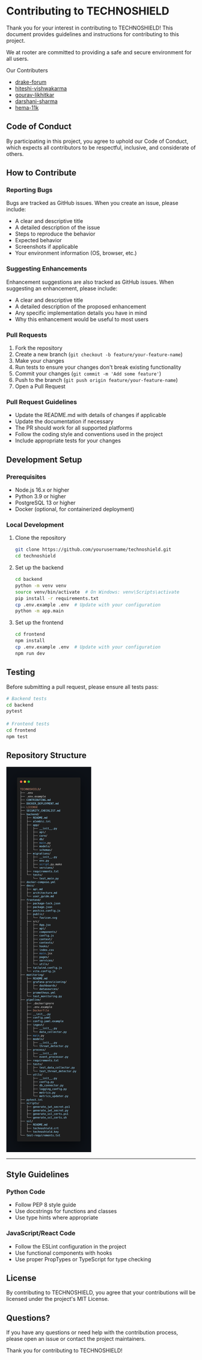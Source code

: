 # Contributing to TECHNOSHIELD

Thank you for your interest in contributing to TECHNOSHIELD! This document provides guidelines and instructions for contributing to this project.

We at rooter are committed to providing a safe and secure environment for all users.

Our Contributers

- [drake-forum](https://drakefolio.netlify.app/)
- [hiteshi-vishwakarma](https://github.com/hiteshi-vishwakarma)
- [gourav-likhitkar](https://github.com/gourav-likhitkar)
- [darshani-sharma](https://github.com/darshani-sharma)
- [hema-11k](https://github.com/hema-11k)

## Code of Conduct

By participating in this project, you agree to uphold our Code of Conduct, which expects all contributors to be respectful, inclusive, and considerate of others.

## How to Contribute

### Reporting Bugs

Bugs are tracked as GitHub issues. When you create an issue, please include:

- A clear and descriptive title
- A detailed description of the issue
- Steps to reproduce the behavior
- Expected behavior
- Screenshots if applicable
- Your environment information (OS, browser, etc.)

### Suggesting Enhancements

Enhancement suggestions are also tracked as GitHub issues. When suggesting an enhancement, please include:

- A clear and descriptive title
- A detailed description of the proposed enhancement
- Any specific implementation details you have in mind
- Why this enhancement would be useful to most users

### Pull Requests

1. Fork the repository
2. Create a new branch (`git checkout -b feature/your-feature-name`)
3. Make your changes
4. Run tests to ensure your changes don't break existing functionality
5. Commit your changes (`git commit -m 'Add some feature'`)
6. Push to the branch (`git push origin feature/your-feature-name`)
7. Open a Pull Request

### Pull Request Guidelines

- Update the README.md with details of changes if applicable
- Update the documentation if necessary
- The PR should work for all supported platforms
- Follow the coding style and conventions used in the project
- Include appropriate tests for your changes

## Development Setup

### Prerequisites

- Node.js 16.x or higher
- Python 3.9 or higher
- PostgreSQL 13 or higher
- Docker (optional, for containerized deployment)

### Local Development

1. Clone the repository
   ```bash
   git clone https://github.com/yourusername/technoshield.git
   cd technoshield
   ```

2. Set up the backend
   ```bash
   cd backend
   python -m venv venv
   source venv/bin/activate  # On Windows: venv\Scripts\activate
   pip install -r requirements.txt
   cp .env.example .env  # Update with your configuration
   python -m app.main
   ```

3. Set up the frontend
   ```bash
   cd frontend
   npm install
   cp .env.example .env  # Update with your configuration
   npm run dev
   ```

## Testing

Before submitting a pull request, please ensure all tests pass:

```bash
# Backend tests
cd backend
pytest

# Frontend tests
cd frontend
npm test
```

## Repository Structure

![file structure](docs/structure.png)

---
## Style Guidelines

### Python Code

- Follow PEP 8 style guide
- Use docstrings for functions and classes
- Use type hints where appropriate

### JavaScript/React Code

- Follow the ESLint configuration in the project
- Use functional components with hooks
- Use proper PropTypes or TypeScript for type checking

## License

By contributing to TECHNOSHIELD, you agree that your contributions will be licensed under the project's MIT License.

## Questions?

If you have any questions or need help with the contribution process, please open an issue or contact the project maintainers.

Thank you for contributing to TECHNOSHIELD!
